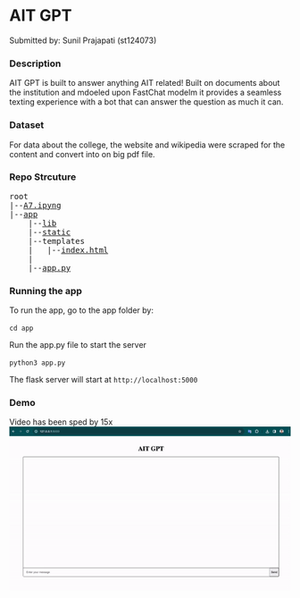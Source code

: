# AIT GPT

Submitted by: Sunil Prajapati (st124073)

### Description

AIT GPT is built to answer anything AIT related! Built on documents about the institution and mdoeled upon FastChat modelm it provides a seamless texting experience with a bot that can answer the question as much it can.

### Dataset
For data about the college, the website and wikipedia were scraped for the content and convert into on big pdf file.

### Repo Strcuture
<pre>
root
|--<a href="https://github.com/scherbatsky-jr/nlp-ait-gpt/blob/main/A7.ipynb">A7.ipyng</a>
|--<a href="https://github.com/scherbatsky-jr/nlp-ait-gpt/blob/main/app">app</a>
    |--<a href="https://github.com/scherbatsky-jr/nlp-ait-gpt/blob/main/app/lib">lib</a>
    |--<a href="https://github.com/scherbatsky-jr/nlp-ait-gpt/blob/main/app/static">static</a>
    |--<a>templates</a>
    |   |--<a href="https://github.com/scherbatsky-jr/nlp-ait-gpt/blob/main/app/templates/index.html">index.html</a>
    |
    |--<a href="https://github.com/scherbatsky-jr/nlp-ait-gpt/blob/main/app/main.py">app.py</a>
</pre>

### Running the app

To run the app, go to the app folder by:

`cd app`

Run the app.py file to start the server

`python3 app.py`

The flask server will start at `http://localhost:5000`

### Demo
Video has been sped by 15x
![External GIF](media/demo.gif)

